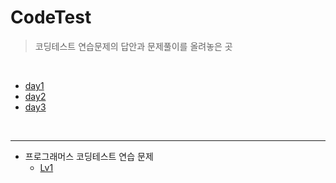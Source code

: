 # CodeTest
> 코딩테스트 연습문제의 답안과 문제풀이를 올려놓은 곳

<br/>

- [day1](https://github.com/Cheolyong-Kim/CodeTest/blob/master/day1.md)
- [day2](https://github.com/Cheolyong-Kim/CodeTest/blob/master/day2.md)
- [day3](https://github.com/Cheolyong-Kim/CodeTest/blob/master/day3.md)

<br/>

---

- 프로그래머스 코딩테스트 연습 문제
  - [Lv1](https://github.com/Cheolyong-Kim/CodeTest/blob/master/programmers/Lv1_explain.md)


